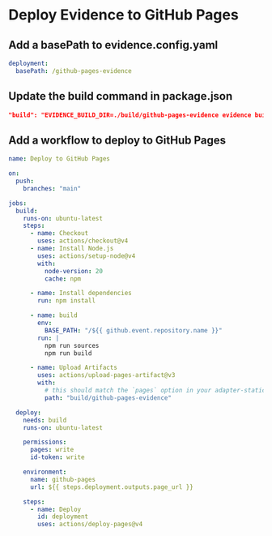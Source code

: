 # Deploy Evidence to GitHub Pages

## Add a basePath to evidence.config.yaml

```yaml
deployment:
  basePath: /github-pages-evidence
```

## Update the build command in package.json

```json
"build": "EVIDENCE_BUILD_DIR=./build/github-pages-evidence evidence build"
```

## Add a workflow to deploy to GitHub Pages

```yaml
name: Deploy to GitHub Pages

on:
  push:
    branches: "main"

jobs:
  build:
    runs-on: ubuntu-latest
    steps:
      - name: Checkout
        uses: actions/checkout@v4
      - name: Install Node.js
        uses: actions/setup-node@v4
        with:
          node-version: 20
          cache: npm

      - name: Install dependencies
        run: npm install

      - name: build
        env:
          BASE_PATH: "/${{ github.event.repository.name }}"
        run: |
          npm run sources
          npm run build

      - name: Upload Artifacts
        uses: actions/upload-pages-artifact@v3
        with:
          # this should match the `pages` option in your adapter-static options
          path: "build/github-pages-evidence"

  deploy:
    needs: build
    runs-on: ubuntu-latest

    permissions:
      pages: write
      id-token: write

    environment:
      name: github-pages
      url: ${{ steps.deployment.outputs.page_url }}

    steps:
      - name: Deploy
        id: deployment
        uses: actions/deploy-pages@v4
```
